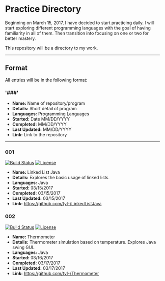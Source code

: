 # Practice Directory

Beginning on March 15, 2017, I have decided to start practicing daily. I will start exploring different programming languages with the goal of having familiarity in all of them. Then transition into focusing on one or two for better mastery. 

This repository will be a directory to my work.

---

## Format 

All entries will be in the following format:
### '###'
- **Name:** Name of repository/program
- **Details:** Short detail of program
- **Languages:** Programming Languages
- **Started:** Date MM/DD/YYYY
- **Completed:** MM/DD/YYYY
- **Last Updated:** MM/DD/YYYY
- **Link:** Link to the repository

---

### 001
[![Build Status](https://travis-ci.org/tyl-/LinkedListJava.svg?branch=master)](https://travis-ci.org/tyl-/LinkedListJava) [![License](http://img.shields.io/:license-mit-blue.svg?style=flat-square)](http://badges.mit-license.org)
- **Name:** Linked List Java
- **Details:** Explores the basic usage of linked lists.
- **Languages:** Java
- **Started:** 03/15/2017
- **Completed:** 03/15/2017
- **Last Updated:** 03/15/2017
- **Link:** https://github.com/tyl-/LinkedListJava

### 002
[![Build Status](https://travis-ci.org/tyl-/Thermometer.svg?branch=master)](https://travis-ci.org/tyl-/Thermometer) [![License](http://img.shields.io/:license-mit-blue.svg?style=flat-square)](http://badges.mit-license.org)
- **Name:** Thermometer
- **Details:** Thermometer simulation based on temperature. Explores Java swing GUI.
- **Languages:** Java
- **Started:** 03/16/2017
- **Completed:** 03/17/2017
- **Last Updated:** 03/17/2017
- **Link:** https://github.com/tyl-/Thermometer